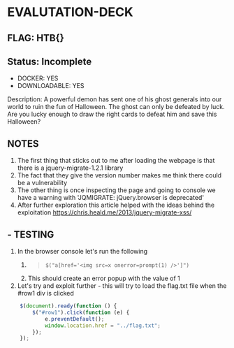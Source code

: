 # EVALUTATION-DECK

## FLAG: HTB{}

## Status: Incomplete

+ DOCKER: YES
+ DOWNLOADABLE: YES

Description: A powerful demon has sent one of his ghost generals into our world to ruin the fun of Halloween. The ghost can only be defeated by luck. Are you lucky enough to draw the right cards to defeat him and save this Halloween?

## NOTES

1. The first thing that sticks out to me after loading the webpage is that there is a jquery-migrate-1.2.1 library
2. The fact that they give the version number makes me think there could be a vulnerability
3. The other thing is once inspecting the page and going to console we have a warning with 'JQMIGRATE: jQuery.browser is deprecated'
4. After further exploration this article helped with the ideas behind the exploitation <https://chris.heald.me/2013/jquery-migrate-xss/>

## - TESTING

1. In the browser console let's run the following
   1. > ```$("a[href='<img src=x onerror=prompt(1) />']")```
   2. This should create an error popup with the value of 1
2. Let's try and exploit further - this will try to load the flag.txt file when the #row1 div is clicked

```js
    $(document).ready(function () {
        $("#row1").click(function (e) {
            e.preventDefault();
            window.location.href = "../flag.txt";
        });
    });
```
